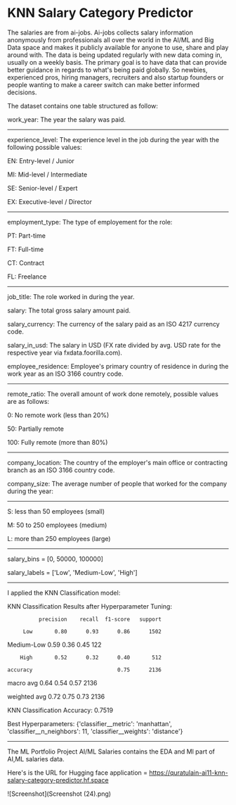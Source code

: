 # KNN Salary Category Predictor

The salaries are from ai-jobs. Ai-jobs collects salary information anonymously from professionals all over the world in the AI/ML and Big Data space and makes it publicly available for anyone to use, share and play around with. The data is being updated regularly with new data coming in, usually on a weekly basis.
The primary goal is to have data that can provide better guidance in regards to what's being paid globally. So newbies, experienced pros, hiring managers, recruiters and also startup founders or people wanting to make a career switch can make better informed decisions.

The dataset contains one table structured as follow:

work_year: The year the salary was paid.

----------------------------------------------------

experience_level: The experience level in the job during the year with the following possible values:

EN: Entry-level / Junior

MI: Mid-level / Intermediate

SE: Senior-level / Expert

EX: Executive-level / Director

---------------------------------------------------

employment_type: The type of employement for the role:

PT: Part-time

FT: Full-time

CT: Contract

FL: Freelance

----------------------------------------------------

job_title: The role worked in during the year.

salary: The total gross salary amount paid.

salary_currency: The currency of the salary paid as an ISO 4217 currency code.

salary_in_usd: The salary in USD (FX rate divided by avg. USD rate for the respective year via fxdata.foorilla.com).

employee_residence: Employee's primary country of residence in during the work year as an ISO 3166 country code.

------------------------------------------------

remote_ratio: The overall amount of work done remotely, possible values are as follows:

0: No remote work (less than 20%)

50: Partially remote

100: Fully remote (more than 80%)

-------------------------------------------------

company_location: The country of the employer's main office or contracting branch as an ISO 3166 country code.

company_size: The average number of people that worked for the company during the year:

--------------------------------------------------

S: less than 50 employees (small)

M: 50 to 250 employees (medium)

L: more than 250 employees (large)

------------------------------------------------

salary_bins = [0, 50000, 100000]

salary_labels = ['Low', 'Medium-Low', 'High']

-------------------------------------------------

I applied the KNN Classification model:

KNN Classification Results after Hyperparameter Tuning:

              precision    recall  f1-score   support

         Low       0.80      0.93      0.86      1502
         
  Medium-Low       0.59      0.36      0.45       122
  
        High       0.52      0.32      0.40       512

    accuracy                           0.75      2136
    
   macro avg       0.64      0.54      0.57      2136
   
weighted avg       0.72      0.75      0.73      2136

KNN Classification Accuracy: 0.7519

Best Hyperparameters: {'classifier__metric': 'manhattan', 'classifier__n_neighbors': 11, 'classifier__weights': 'distance'}

----------------------------------------

The ML Portfolio Project AI/ML Salaries contains the EDA and Ml part of AI,ML salaries data. 

Here's is the URL for Hugging face application = https://quratulain-ai11-knn-salary-category-predictor.hf.space

![Screenshot](Screenshot (24).png)

